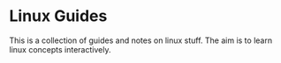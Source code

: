 # Linux Guides

This is a collection of guides and notes on linux stuff.
The aim is to learn linux concepts interactively.

